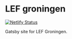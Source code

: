 # LEF groningen

[![Netlify Status](https://api.netlify.com/api/v1/badges/ca0b7352-2ff5-4c6b-b1e6-aefb20d27868/deploy-status)](https://app.netlify.com/sites/lefgroningen/deploys)

Gatsby site for LEF Groningen.

